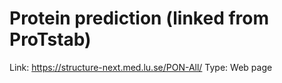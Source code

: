 # Protein prediction (linked from ProTstab)

Link: https://structure-next.med.lu.se/PON-All/
Type: Web page